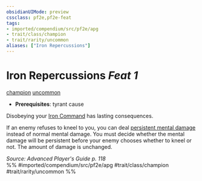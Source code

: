 ```yaml
---
obsidianUIMode: preview
cssclass: pf2e,pf2e-feat
tags:
- imported/compendium/src/pf2e/apg
- trait/class/champion
- trait/rarity/uncommon
aliases: ["Iron Repercussions"]
---
```

# Iron Repercussions  *Feat 1*  
[champion](rules/traits/champion.md)  [uncommon](uncommon.md)  

- **Prerequisites**: tyrant cause

Disobeying your [Iron Command](iron-command-apg.md) has lasting consequences.

If an enemy refuses to kneel to you, you can deal [persistent mental damage](conditions.md#Persistent%20Damage) instead of normal mental damage. You must decide whether the mental damage will be persistent before your enemy chooses whether to kneel or not. The amount of damage is unchanged.

*Source: Advanced Player's Guide p. 118*  
%% #imported/compendium/src/pf2e/apg #trait/class/champion #trait/rarity/uncommon %%